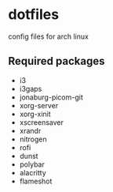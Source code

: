 # dotfiles
config files for arch linux

## Required packages
- i3
- i3gaps
- jonaburg-picom-git
- xorg-server
- xorg-xinit
- xscreensaver
- xrandr
- nitrogen
- rofi
- dunst
- polybar
- alacritty
- flameshot
